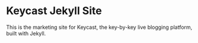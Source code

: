 # Keycast Jekyll Site

This is the marketing site for Keycast, the key-by-key live blogging platform, built with Jekyll.
